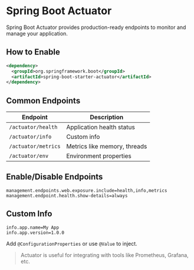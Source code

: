 # Spring Boot Actuator

Spring Boot Actuator provides production-ready endpoints to monitor and manage your application.

## How to Enable

```xml
<dependency>
  <groupId>org.springframework.boot</groupId>
  <artifactId>spring-boot-starter-actuator</artifactId>
</dependency>
```

## Common Endpoints

| Endpoint            | Description                  |
| ------------------- | ---------------------------- |
| `/actuator/health`  | Application health status    |
| `/actuator/info`    | Custom info                  |
| `/actuator/metrics` | Metrics like memory, threads |
| `/actuator/env`     | Environment properties       |

## Enable/Disable Endpoints

```properties
management.endpoints.web.exposure.include=health,info,metrics
management.endpoint.health.show-details=always
```

## Custom Info

```properties
info.app.name=My App
info.app.version=1.0.0
```

Add `@ConfigurationProperties` or use `@Value` to inject.

> Actuator is useful for integrating with tools like Prometheus, Grafana, etc.